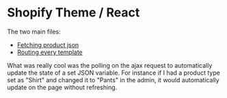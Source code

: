 # Shopify Theme / React

The two main files:

* [Fetching product json](https://github.com/reggi/shopify-theme-react/blob/master/assets/test.jsx)
* [Routing every template](https://github.com/reggi/shopify-theme-react/blob/master/snippets/routes.liquid)

What was really cool was the polling on the ajax request to automatically update the state of a set JSON variable. For instance if I had a product type set as "Shirt" and changed it to "Pants" in the admin, it would automatically update on the page without refreshing.

